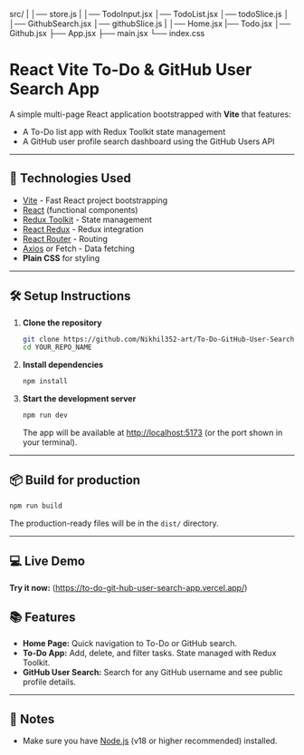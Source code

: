 src/
  |
  │── store.js
  |
  │── TodoInput.jsx
  │── TodoList.jsx
  │── todoSlice.js
  │    
  │── GithubSearch.jsx
  │── githubSlice.js
  |
  │── Home.jsx
  |── Todo.jsx
  │── Github.jsx
  ├── App.jsx
  ├── main.jsx
  └── index.css

  
# React Vite To-Do & GitHub User Search App

A simple multi-page React application bootstrapped with **Vite** that features:
- A To-Do list app with Redux Toolkit state management
- A GitHub user profile search dashboard using the GitHub Users API

---

## 🚀 Technologies Used

- [Vite](https://vitejs.dev/) - Fast React project bootstrapping
- [React](https://react.dev/) (functional components)
- [Redux Toolkit](https://redux-toolkit.js.org/) - State management
- [React Redux](https://react-redux.js.org/) - Redux integration
- [React Router](https://reactrouter.com/) - Routing
- [Axios](https://axios-http.com/) or Fetch - Data fetching
- **Plain CSS** for styling

---

## 🛠️ Setup Instructions

1. **Clone the repository**
   ```bash
   git clone https://github.com/Nikhil352-art/To-Do-GitHub-User-Search-App.git
   cd YOUR_REPO_NAME
   ```

2. **Install dependencies**
   ```bash
   npm install
   ```

3. **Start the development server**
   ```bash
   npm run dev
   ```
   The app will be available at [http://localhost:5173](http://localhost:5173) (or the port shown in your terminal).

---

## 📦 Build for production

```bash
npm run build
```
The production-ready files will be in the `dist/` directory.

---

## 💻 Live Demo

**Try it now:** (https://to-do-git-hub-user-search-app.vercel.app/)

## 📚 Features

- **Home Page:** Quick navigation to To-Do or GitHub search.
- **To-Do App:** Add, delete, and filter tasks. State managed with Redux Toolkit.
- **GitHub User Search:** Search for any GitHub username and see public profile details.

---

## 📝 Notes

- Make sure you have [Node.js](https://nodejs.org/) (v18 or higher recommended) installed.


